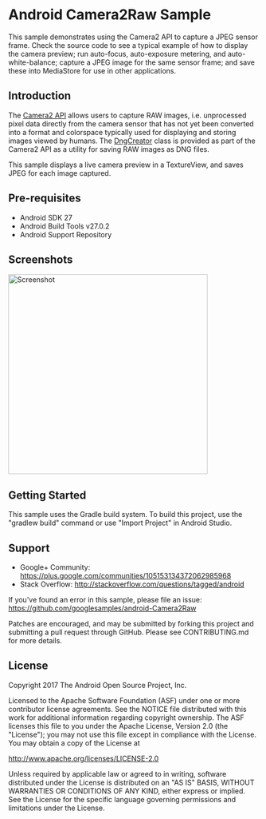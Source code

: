 
Android Camera2Raw Sample
===================================

This sample demonstrates using the Camera2 API to capture a JPEG sensor frame.
Check the source code to see a typical example of how to display the camera preview;
run auto-focus, auto-exposure metering, and auto-white-balance; capture a JPEG 
image for the same sensor frame; and save these into MediaStore for use in other
applications.

Introduction
------------

The [Camera2 API][1] allows users to capture RAW images, i.e. unprocessed pixel data
directly from the camera sensor that has not yet been converted into a format and
colorspace typically used for displaying and storing images viewed by humans.  The
[DngCreator][2] class is provided as part of the Camera2 API as a utility for saving
RAW images as DNG files.

This sample displays a live camera preview in a TextureView, and saves JPEG 
for each image captured.

[1]: https://developer.android.com/reference/android/hardware/camera2/package-summary.html
[2]: https://developer.android.com/reference/android/hardware/camera2/DngCreator.html

Pre-requisites
--------------

- Android SDK 27
- Android Build Tools v27.0.2
- Android Support Repository

Screenshots
-------------

<img src="screenshots/main.png" height="400" alt="Screenshot"/> 

Getting Started
---------------

This sample uses the Gradle build system. To build this project, use the
"gradlew build" command or use "Import Project" in Android Studio.

Support
-------

- Google+ Community: https://plus.google.com/communities/105153134372062985968
- Stack Overflow: http://stackoverflow.com/questions/tagged/android

If you've found an error in this sample, please file an issue:
https://github.com/googlesamples/android-Camera2Raw

Patches are encouraged, and may be submitted by forking this project and
submitting a pull request through GitHub. Please see CONTRIBUTING.md for more details.

License
-------

Copyright 2017 The Android Open Source Project, Inc.

Licensed to the Apache Software Foundation (ASF) under one or more contributor
license agreements.  See the NOTICE file distributed with this work for
additional information regarding copyright ownership.  The ASF licenses this
file to you under the Apache License, Version 2.0 (the "License"); you may not
use this file except in compliance with the License.  You may obtain a copy of
the License at

http://www.apache.org/licenses/LICENSE-2.0

Unless required by applicable law or agreed to in writing, software
distributed under the License is distributed on an "AS IS" BASIS, WITHOUT
WARRANTIES OR CONDITIONS OF ANY KIND, either express or implied.  See the
License for the specific language governing permissions and limitations under
the License.
